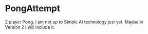 # PongAttempt
2 player Pong. I am not up to Simple AI technology just yet. Maybe in Version 2 I will include it.

